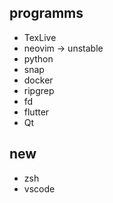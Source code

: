 ## programms
- TexLive
- neovim -> unstable
- python
- snap
- docker
- ripgrep
- fd
- flutter
- Qt

## new
- zsh
- vscode
